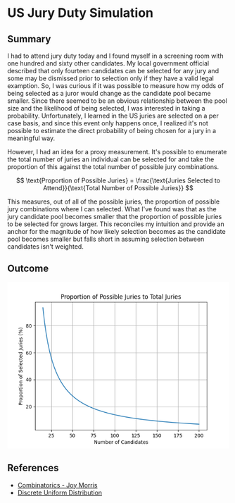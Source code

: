 # US Jury Duty Simulation

## Summary
  I had to attend jury duty today and I found myself in a screening room with one hundred and sixty other candidates. My local government official described that only fourteen candidates can be selected for any jury and some may be dismissed prior to selection only if they have a valid legal examption. So, I was curious if it was possible to measure how my odds of being selected as a juror would change as the candidate pool became smaller. Since there seemed to be an obvious relationship between the pool size and the likelihood of being selected, I was interested in taking a probability. Unfortunately, I learned in the US juries are selected on a per case basis, and since this event only happens once, I realized it's not possible to estimate the direct probability of being chosen for a jury in a meaningful way.

  However, I had an idea for a proxy measurement. It's possible to enumerate the total number of juries an individual can be selected for and take the proportion of this against the total number of possible jury combinations.

$$
\text{Proportion of Possible Juries} = \frac{\text{Juries Selected to Attend}}{\text{Total Number of Possible Juries}}
$$

  This measures, out of all of the possible juries, the proportion of possible jury combinations where I can selected. What I've found was that as the jury candidate pool becomes smaller that the proportion of possible juries to be selected for grows larger. This reconciles my intuition and provide an anchor for the magnitude of how likely selection becomes as the candidate pool becomes smaller but falls short in assuming selection between candidates isn't weighted.
  
## Outcome
![alt_text](https://github.com/amason445/jury_duty_problem/blob/main/output.png)

## References
- [Combinatorics - Joy Morris](https://math.libretexts.org/Bookshelves/Combinatorics_and_Discrete_Mathematics/Combinatorics_(Morris))
- [Discrete Uniform Distribution](https://en.wikipedia.org/wiki/Discrete_uniform_distribution)
